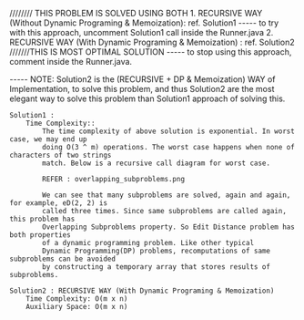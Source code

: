 ////////
THIS PROBLEM IS SOLVED USING BOTH 
    1. RECURSIVE WAY (Without Dynamic Programing & Memoization): ref. Solution1
            ----- to try with this approach, uncomment Solution1 call inside the Runner.java
    2. RECURSIVE WAY (With Dynamic Programing & Memoization) : ref. Solution2 ///////THIS IS MOST OPTIMAL SOLUTION
            ----- to stop using this approach, comment inside the Runner.java.

   ----- NOTE: Solution2 is the (RECURSIVE + DP & Memoization) WAY of Implementation, to solve this 
               problem, and thus Solution2 are the most elegant way to solve this
               problem than Solution1 approach of solving this.
   


    Solution1 :
        Time Complexity::
            The time complexity of above solution is exponential. In worst case, we may end up 
            doing O(3 ^ m) operations. The worst case happens when none of characters of two strings 
            match. Below is a recursive call diagram for worst case.

            REFER : overlapping_subproblems.png

            We can see that many subproblems are solved, again and again, for example, eD(2, 2) is 
            called three times. Since same subproblems are called again, this problem has 
            Overlapping Subproblems property. So Edit Distance problem has both properties 
            of a dynamic programming problem. Like other typical 
            Dynamic Programming(DP) problems, recomputations of same subproblems can be avoided 
            by constructing a temporary array that stores results of subproblems.

    Solution2 : RECURSIVE WAY (With Dynamic Programing & Memoization)
        Time Complexity: O(m x n) 
        Auxiliary Space: O(m x n)

